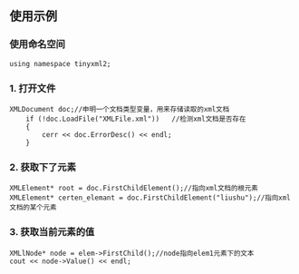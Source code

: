## 使用示例 
### 使用命名空间
    using namespace tinyxml2;
### 1. 打开文件
    XMLDocument doc;//申明一个文档类型变量，用来存储读取的xml文档
        if (!doc.LoadFile("XMLFile.xml"))	//检测xml文档是否存在
        {
            cerr << doc.ErrorDesc() << endl;
        }
    
### 2. 获取下了元素
    XMLElement* root = doc.FirstChildElement();//指向xml文档的根元素
    XMLElement* certen_elemant = doc.FirstChildElement("liushu");//指向xml文档的某个元素

### 3. 获取当前元素的值
    XMLlNode* node = elem->FirstChild();//node指向elem1元素下的文本  
    cout << node->Value() << endl;


